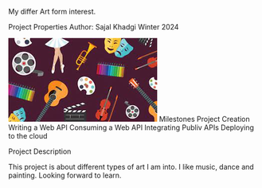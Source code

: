 My differ Art form interest.

Project Properties
Author: Sajal Khadgi
Winter 2024


![img.png](img.png)
Milestones
Project Creation
Writing a Web API
Consuming a Web API
Integrating Publiv APIs
Deploying to the cloud

Project Description

This project is about different types of art I am into. I like music, dance and painting.
Looking forward to learn.